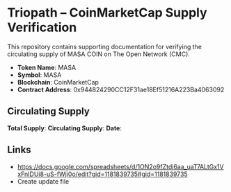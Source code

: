 # Triopath – CoinMarketCap Supply Verification

This repository contains supporting documentation for verifying the circulating supply of MASA COIN on The Open Network (CMC).

- **Token Name**: MASA
- **Symbol**: MASA
- **Blockchain**: CoinMarketCap
- **Contract Address**: 0x944824290CC12F31ae18Ef51216A223Ba4063092

## Circulating Supply

**Total Supply**: 
**Circulating Supply**: 
**Date**: 

## Links


- https://docs.google.com/spreadsheets/d/1ON2o9fZtdj6aa_uaT7ALtGx1VxFnIDUi8-uS-fWji0o/edit?gid=1181839735#gid=1181839735
- Create update file 
